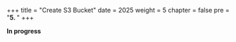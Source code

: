 +++
title = "Create S3 Bucket"
date = 2025
weight = 5
chapter = false
pre = "<b>5. </b>"
+++


**In progress**
